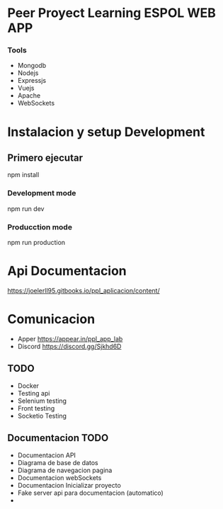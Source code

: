 # Peer Proyect Learning ESPOL WEB APP

### Tools
- Mongodb
- Nodejs
- Expressjs
- Vuejs
- Apache
- WebSockets

# Instalacion y setup Development

## Primero ejecutar
npm install

### Development mode
npm run dev

### Producction mode
npm run production

# Api Documentacion
https://joelerll95.gitbooks.io/ppl_aplicacion/content/

# Comunicacion
* Apper https://appear.in/ppl_app_lab
* Discord https://discord.gg/Sjkhd6D

<!-- ## Heroku

heroku features:enable http-session-affinity -->

## TODO

* Docker
* Testing api
* Selenium testing
* Front testing
* Socketio Testing

## Documentacion TODO

* Documentacion API
* Diagrama de base de datos
* Diagrama de navegacion pagina
* Documentacion webSockets
* Documentacion Inicializar proyecto
* Fake server api para documentacion (automatico)
*
